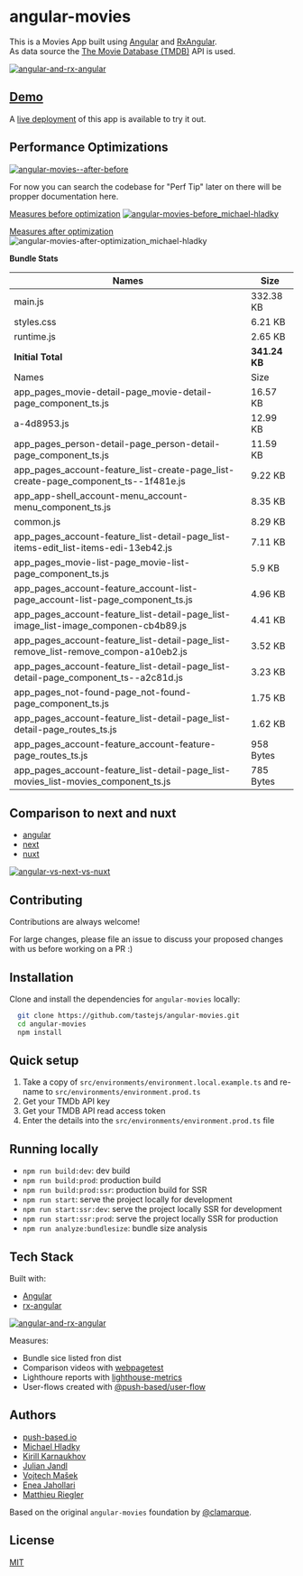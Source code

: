 # angular-movies

This is a Movies App built using [Angular](https://angular.io) and [RxAngular](https://github.com/rx-angular/rx-angular).  
As data source the [The Movie Database (TMDB)](https://www.themoviedb.org/) API is used.  

[![angular-and-rx-angular](https://user-images.githubusercontent.com/10064416/154189195-c32cbdec-b061-46a5-8590-a9e3d8dc050a.png)](https://www.rx-angular.io/)


## [Demo](https://angular-movies-a12d3.web.app/list/category/popular)

A [live deployment](https://angular-movies-a12d3.web.app/list/category/popular) of this app is available to try it out.


## Performance Optimizations 


[![angular-movies--after-before](https://user-images.githubusercontent.com/10064416/155904454-f70b5bb5-6591-497a-9d21-dca0e2940566.gif)](https://www.webpagetest.org/video/compare.php?tests=220216_BiDcPP_CVM,220216_AiDcBN_ETK)


For now you can search the codebase for "Perf Tip" later on there will be propper documentation here.


[Measures before optimization](https://lighthouse-metrics.com/checks/9ddeb46e-2c28-453c-b719-cf080a01b13c)
[![angular-movies-before_michael-hladky](https://user-images.githubusercontent.com/10064416/137785051-1cf9f63a-e803-4d92-a952-c327b7628530.PNG)](https://lighthouse-metrics.com/checks/9ddeb46e-2c28-453c-b719-cf080a01b13c)


[Measures after optimization](https://lighthouse-metrics.com/checks/6a888a17-b17b-46a6-abc9-e605b73a530c/runs/503701ad-36aa-43ad-8de3-cb40e775c770)
![angular-movies-after-optimization_michael-hladky](https://user-images.githubusercontent.com/10064416/146446241-ad9eeed4-b0a4-44a2-a88e-4ea7c97e1acf.PNG)


**Bundle Stats**

















<!-- bundle-stats-start -->
| Names                                                                               | Size          |
|-------------------------------------------------------------------------------------|---------------|
| main.js                                                                             | 332.38 KB     |
| styles.css                                                                          | 6.21 KB       |
| runtime.js                                                                          | 2.65 KB       |
| **Initial Total**                                                                   | **341.24 KB** |
| Names                                                                               | Size          |
| app_pages_movie-detail-page_movie-detail-page_component_ts.js                       | 16.57 KB      |
| a-4d8953.js                                                                         | 12.99 KB      |
| app_pages_person-detail-page_person-detail-page_component_ts.js                     | 11.59 KB      |
| app_pages_account-feature_list-create-page_list-create-page_component_ts--1f481e.js | 9.22 KB       |
| app_app-shell_account-menu_account-menu_component_ts.js                             | 8.35 KB       |
| common.js                                                                           | 8.29 KB       |
| app_pages_account-feature_list-detail-page_list-items-edit_list-items-edi-13eb42.js | 7.11 KB       |
| app_pages_movie-list-page_movie-list-page_component_ts.js                           | 5.9 KB        |
| app_pages_account-feature_account-list-page_account-list-page_component_ts.js       | 4.96 KB       |
| app_pages_account-feature_list-detail-page_list-image_list-image_componen-cb4b89.js | 4.41 KB       |
| app_pages_account-feature_list-detail-page_list-remove_list-remove_compon-a10eb2.js | 3.52 KB       |
| app_pages_account-feature_list-detail-page_list-detail-page_component_ts--a2c81d.js | 3.23 KB       |
| app_pages_not-found-page_not-found-page_component_ts.js                             | 1.75 KB       |
| app_pages_account-feature_list-detail-page_list-detail-page_routes_ts.js            | 1.62 KB       |
| app_pages_account-feature_account-feature-page_routes_ts.js                         | 958 Bytes     |
| app_pages_account-feature_list-detail-page_list-movies_list-movies_component_ts.js  | 785 Bytes     |

<!-- bundle-stats-end -->

## Comparison to next and nuxt

- [angular](https://angular-movies-a12d3.web.app/list/category/popular)
- [next](https://movies.zaps.dev/?category=Popular&page=1)
- [nuxt](https://movies.jason.codes/movie/category/popular)

[![angular-vs-next-vs-nuxt](https://user-images.githubusercontent.com/10064416/155904543-333e1c25-7c01-470a-b399-40eee4c9d02c.gif)](https://www.webpagetest.org/video/compare.php?tests=220216_AiDcBJ_EAA,220216_BiDcER_CDY,220216_BiDc68_CDZ)

## Contributing

Contributions are always welcome! 

For large changes, please file an issue to discuss your proposed changes with us before working on a PR :)

## Installation 

Clone and install the dependencies for `angular-movies` locally:

```bash 
  git clone https://github.com/tastejs/angular-movies.git
  cd angular-movies 
  npm install
```

## Quick setup

1. Take a copy of `src/environments/environment.local.example.ts` and re-name to `src/environments/environment.prod.ts` 
2. Get your TMDb API key
3. Get your TMDB API read access token
4. Enter the details into the `src/environments/environment.prod.ts` file
    
## Running locally

* `npm run build:dev`: dev build
* `npm run build:prod`: production build
* `npm run build:prod:ssr`: production build for SSR
* `npm run start`: serve the project locally for development
* `npm run start:ssr:dev`: serve the project locally SSR for development
* `npm run start:ssr:prod`: serve the project locally SSR for production
* `npm run analyze:bundlesize`: bundle size analysis 

## Tech Stack

Built with: 

* [Angular](https://angular.io)
* [rx-angular](https://github.com/rx-angular/rx-angular)

[![angular-and-rx-angular](https://user-images.githubusercontent.com/10064416/154189195-c32cbdec-b061-46a5-8590-a9e3d8dc050a.png)](https://www.rx-angular.io/)

Measures:
* Bundle sice listed fron dist
* Comparison videos with [webpagetest](https://www.webpagetest.org)
* Lighthoure reports with [lighthouse-metrics](https://lighthouse-metrics.com)
* User-flows created with [@push-based/user-flow](https://www.npmjs.com/package/@push-based/user-flow)

## Authors

- [push-based.io](https://push-based.io)
- [Michael Hladky](https://github.com/BioPhoton)
- [Kirill Karnaukhov](https://github.com/Karnaukhov-kh)
- [Julian Jandl](https://github.com/HoebbelsB)
- [Vojtech Mašek](https://github.com/vmasek)
- [Enea Jahollari](https://github.com/eneajaho)
- [Matthieu Riegler](https://github.com/jeanmeche)


Based on the original `angular-movies` foundation by [@clamarque](https://github.com/clamarque/angular-movies).
  
## License

[MIT](https://choosealicense.com/licenses/mit/)
